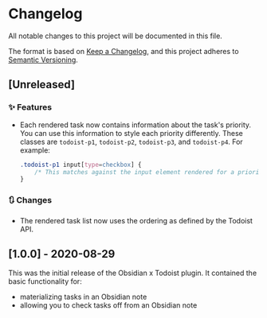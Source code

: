 # Changelog
All notable changes to this project will be documented in this file.

The format is based on [Keep a Changelog](https://keepachangelog.com/en/1.0.0/),
and this project adheres to [Semantic Versioning](https://semver.org/spec/v2.0.0.html).

## [Unreleased]

### ✨ Features

- Each rendered task now contains information about the task's priority. You can use this information to style each priority differently. These classes are `todoist-p1`, `todoist-p2`, `todoist-p3`, and `todoist-p4`. For example: 
    ```css
    .todoist-p1 input[type=checkbox] {
        /* This matches against the input element rendered for a priority 1 task. */
    }
    ```

### 🔃 Changes

- The rendered task list now uses the ordering as defined by the Todoist API.

## [1.0.0] - 2020-08-29

This was the initial release of the Obsidian x Todoist plugin. It contained the basic functionality for:

- materializing tasks in an Obsidian note
- allowing you to check tasks off from an Obsidian note